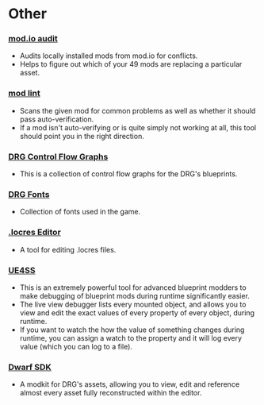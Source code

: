 # Other

### [mod.io audit](https://github.com/trumank/drg-mod-tools)
- Audits locally installed mods from mod.io for conflicts. 
- Helps to figure out which of your 49 mods are replacing a particular asset.

### [mod lint](https://github.com/trumank/drg-mod-tools)
- Scans the given mod for common problems as well as whether it should pass auto-verification.
- If a mod isn't auto-verifying or is quite simply not working at all, this tool should point you in the right direction.

### [DRG Control Flow Graphs](https://github.com/trumank/drg-control-flow-graphs)
- This is a collection of control flow graphs for the DRG's blueprints.

### [DRG Fonts](https://github.com/DRG-Modding/tools/blob/9bacb72561a5ce43d84138999bd972158b2b34a0/loose-files/DRG%20Fonts.zip)
- Collection of fonts used in the game.

### [.locres Editor](https://github.com/akintos/UnrealLocres)
- A tool for editing .locres files.

### [UE4SS](https://github.com/UE4SS-RE/RE-UE4SS/releases)
- This is an extremely powerful tool for advanced blueprint modders to make debugging of blueprint mods during runtime significantly easier.
- The live view debugger lists every mounted object, and allows you to view and edit the exact values of every property of every object, during runtime.
- If you want to watch the how the value of something changes during runtime, you can assign a watch to the property and it will log every value (which you can log to a file).

### [Dwarf SDK](https://github.com/DRG-Modding/Community-Modkit)
- A modkit for DRG's assets, allowing you to view, edit and reference almost every asset fully reconstructed within the editor.
